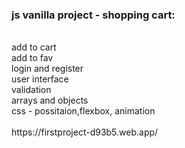 <h3>js vanilla project - shopping cart:</h3>
</br>
add to cart
</br>
add to fav
</br>
login and register
</br>
user interface
</br>
validation 
</br>
arrays and objects
</br>
css - possitaion,flexbox, animation
</br>
</br>
https://firstproject-d93b5.web.app/
